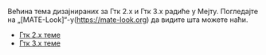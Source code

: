<!--
.. link:
.. description:
.. tags: Теме
.. date: 2014-02-24 17:32:07
.. title: Теме
.. slug: themes
-->

Већина тема дизајнираних за Гтк 2.x и Гтк 3.x радиће у Мејту. Погледајте на
„[MATE-Look]“-у(https://mate-look.org) да видите шта можете наћи.

  * [Гтк 2.x теме](https://www.mate-look.org/browse/cat/136)
  * [Гтк 3.x теме](https://www.mate-look.org/browse/cat/135)


